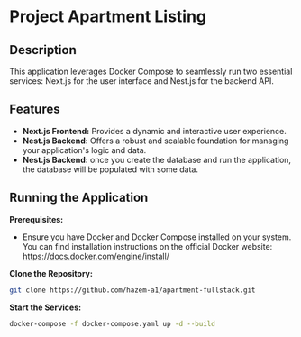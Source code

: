 # Project  Apartment Listing

## Description

This application leverages Docker Compose to seamlessly run two essential services: Next.js for the user interface and Nest.js for the backend API.

## Features

* **Next.js Frontend:** Provides a dynamic and interactive user experience.
* **Nest.js Backend:** Offers a robust and scalable foundation for managing your application's logic and data.
* **Nest.js Backend:** once you create the database and run the application, the database will be populated with some data.

## Running the Application

**Prerequisites:**

* Ensure you have Docker and Docker Compose installed on your system. You can find installation instructions on the official Docker website: <https://docs.docker.com/engine/install/>

**Clone the Repository:**

```bash
git clone https://github.com/hazem-a1/apartment-fullstack.git
```

**Start the Services:**

```bash
docker-compose -f docker-compose.yaml up -d --build
